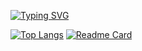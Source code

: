 [![Typing SVG](https://readme-typing-svg.herokuapp.com?color=%2336BCF7&lines=Hello+my+friend)](https://git.io/typing-svg)

[![Top Langs](https://github-readme-stats.vercel.app/api/top-langs/?username=demon3t&layout=compact,&card_width=700)](https://github.com/anuraghazra/github-readme-stats) [![Readme Card](https://github-readme-stats.vercel.app/api/pin/?username=demon3t&repo=EventsManager_VkBot&card_width=300)](https://github.com/anuraghazra/github-readme-stats)
